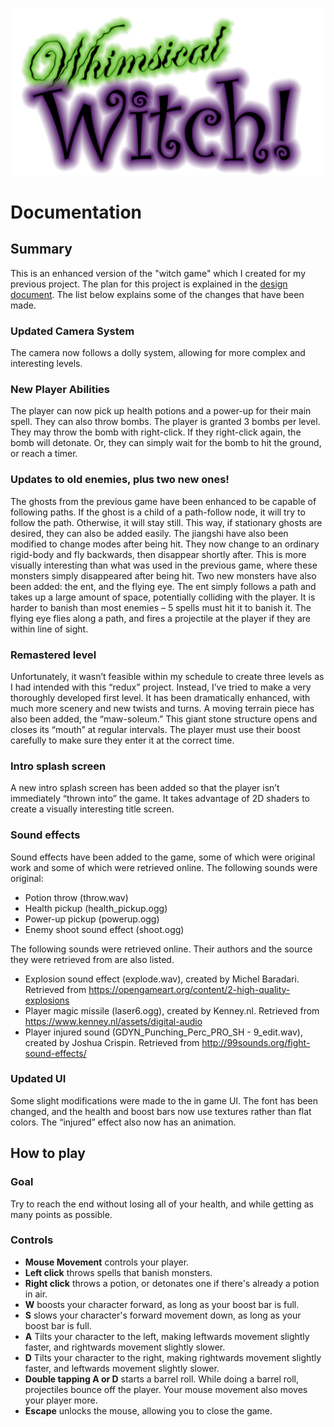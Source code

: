 ![Whimsical Witch](img/title.png)
# Documentation

## Summary
This is an enhanced version of the "witch game" which I created for my previous project.  The plan for this project is explained in the [design document](design_doc.pdf). 
The list below explains some of the changes that have been made.

### Updated Camera System
The camera now follows a dolly system, allowing for more complex and interesting levels.

### New Player Abilities
The player can now pick up health potions and a power-up for their main spell.  They can also throw bombs.  The player is granted 3 bombs per level.  They may throw the bomb with right-click.  If they right-click again, the bomb will detonate.  Or, they can simply wait for the bomb to hit the ground, or reach a timer.

### Updates to old enemies, plus two new ones!
The ghosts from the previous game have been enhanced to be capable of following paths.  If the ghost is a child of a path-follow node, it will try to follow the path.  Otherwise, it will stay still.  This way, if stationary ghosts are desired, they can also be added easily.
The jiangshi have also been modified to change modes after being hit.  They now change to an ordinary rigid-body and fly backwards, then disappear shortly after.  This is more visually interesting than what was used in the previous game, where these monsters simply disappeared after being hit.
Two new monsters have also been added: the ent, and the flying eye.  The ent simply follows a path and takes up a large amount of space, potentially colliding with the player.  It is harder to banish than most enemies – 5 spells must hit it to banish it.  The flying eye flies along a path, and fires a projectile at the player if they are within line of sight.

### Remastered level
Unfortunately, it wasn’t feasible within my schedule to create three levels as I had intended with this “redux” project.  Instead, I’ve tried to make a very thoroughly developed first level.  It has been dramatically enhanced, with much more scenery and new twists and turns.  A moving terrain piece has also been added, the “maw-soleum.”  This giant stone structure opens and closes its “mouth” at regular intervals.  The player must use their boost carefully to make sure they enter it at the correct time.

### Intro splash screen
A new intro splash screen has been added so that the player isn’t immediately “thrown into” the game.  It takes advantage of 2D shaders to create a visually interesting title screen.

### Sound effects
Sound effects have been added to the game, some of which were original work and some of which were retrieved online.  The following sounds were original:
* Potion throw (throw.wav)
* Health pickup (health_pickup.ogg)
* Power-up pickup (powerup.ogg)
* Enemy shoot sound effect (shoot.ogg)

The following sounds were retrieved online.  Their authors and the source they were retrieved from are also listed.
* Explosion sound effect (explode.wav), created by Michel Baradari.  Retrieved from https://opengameart.org/content/2-high-quality-explosions
* Player magic missile (laser6.ogg), created by Kenney.nl.  Retrieved from https://www.kenney.nl/assets/digital-audio
* Player injured sound (GDYN_Punching_Perc_PRO_SH - 9_edit.wav), created by Joshua Crispin.  Retrieved from http://99sounds.org/fight-sound-effects/

### Updated UI
Some slight modifications were made to the in game UI.  The font has been changed, and the health and boost bars now use textures rather than flat colors.  The “injured” effect also now has an animation.

## How to play

### Goal
Try to reach the end without losing all of your health, and while getting as many points as possible.

### Controls
* __Mouse Movement__ controls your player.
* __Left click__ throws spells that banish monsters.
* __Right click__ throws a potion, or detonates one if there's already a potion in air.
* __W__ boosts your character forward, as long as your boost bar is full.
* __S__ slows your character's forward movement down, as long as your boost bar is full.
* __A__ Tilts your character to the left, making leftwards movement slightly faster, and rightwards movement slightly slower.
* __D__ Tilts your character to the right, making rightwards movement slightly faster, and leftwards movement slightly slower.
* __Double tapping A or D__ starts a barrel roll.  While doing a barrel roll, projectiles bounce off the player.  Your mouse movement also moves your player more.
* __Escape__ unlocks the mouse, allowing you to close the game.
